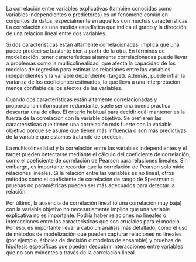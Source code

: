 La correlación entre variables explicativas (también conocidas como variables independientes o predictores) es un fenómeno común en conjuntos de datos, especialmente en aquellos con muchas características. La correlación es una medida estadística que indica el grado y la dirección de una relación lineal entre dos variables.

Si dos características están altamente correlacionadas, implica que una puede predecirse bastante bien a partir de la otra. En términos de modelización, tener características altamente correlacionadas puede llevar a problemas como la multicolinealidad, que afecta la capacidad de los modelos de regresión para estimar las relaciones entre las variables independientes y la variable dependiente (target). Además, puede inflar la varianza de los coeficientes estimados, lo que lleva a una interpretación menos confiable de los efectos de las variables.

Cuando dos características están altamente correlacionadas y proporcionan información redundante, suele ser una buena práctica descartar una de ellas. El criterio habitual para decidir cuál mantener es la fuerza de la correlación con la variable objetivo. Se prefieren las características que tienen una correlación más fuerte con la variable objetivo porque se asume que tienen más influencia o son más predictivas de la variable que estamos tratando de predecir.

La multicolinealidad y la correlación entre las variables independientes y el target pueden detectarse mediante el cálculo del coeficiente de correlación, como el coeficiente de correlación de Pearson para relaciones lineales. Sin embargo, es importante recordar que la correlación de Pearson solo mide relaciones lineales. Si la relación entre las variables es no lineal, otros métodos como el coeficiente de correlación de rango de Spearman o pruebas no paramétricas pueden ser más adecuados para detectar la relación.

Por último, la ausencia de correlación lineal (o una correlación muy baja) con la variable objetivo no necesariamente implica que una variable explicativa no es importante. Podría haber relaciones no lineales o interacciones entre las características que son cruciales para el modelo. Por eso, es importante llevar a cabo un análisis más detallado, como el uso de métodos de modelización que pueden capturar relaciones no lineales (por ejemplo, árboles de decisión o modelos de ensamble) y pruebas de hipótesis específicas que pueden descubrir interacciones entre variables que no son evidentes a través de la correlación lineal.